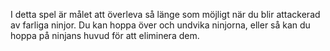 I detta spel är målet att överleva så länge som möjligt när du blir attackerad av farliga ninjor.
Du kan hoppa över och undvika ninjorna, eller så kan du hoppa på ninjans huvud för att eliminera dem.
